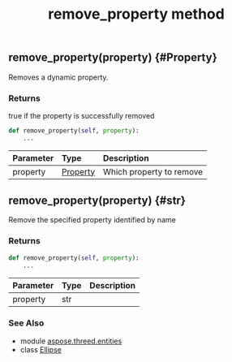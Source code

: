 ﻿---
title: remove_property method
second_title: Aspose.3D for Python via .NET API References
description: 
type: docs
weight: 60
url: /python-net/aspose.threed.entities/ellipse/remove_property/
is_root: false
---

## remove_property(property) {#Property}

Removes a dynamic property.

### Returns 


true if the property is successfully removed


```python
def remove_property(self, property):
    ...
```


| Parameter | Type | Description |
| :- | :- | :- |
| property | [Property](/3d/python-net/aspose.threed/property) | Which property to remove |


## remove_property(property) {#str}

Remove the specified property identified by name

### Returns 





```python
def remove_property(self, property):
    ...
```


| Parameter | Type | Description |
| :- | :- | :- |
| property | str |  |



### See Also
* module [aspose.threed.entities](../../)
* class [Ellipse](/3d/python-net/aspose.threed.entities/ellipse)
